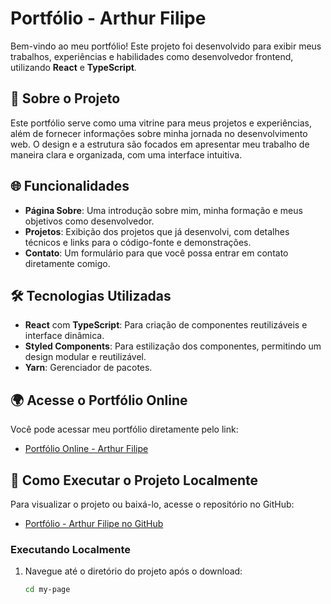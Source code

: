 # Portfólio - Arthur Filipe

Bem-vindo ao meu portfólio! Este projeto foi desenvolvido para exibir meus trabalhos, experiências e habilidades como desenvolvedor frontend, utilizando **React** e **TypeScript**.

## 📖 Sobre o Projeto

Este portfólio serve como uma vitrine para meus projetos e experiências, além de fornecer informações sobre minha jornada no desenvolvimento web. O design e a estrutura são focados em apresentar meu trabalho de maneira clara e organizada, com uma interface intuitiva.

## 🌐 Funcionalidades

- **Página Sobre**: Uma introdução sobre mim, minha formação e meus objetivos como desenvolvedor.
- **Projetos**: Exibição dos projetos que já desenvolvi, com detalhes técnicos e links para o código-fonte e demonstrações.
- **Contato**: Um formulário para que você possa entrar em contato diretamente comigo.

## 🛠️ Tecnologias Utilizadas

- **React** com **TypeScript**: Para criação de componentes reutilizáveis e interface dinâmica.
- **Styled Components**: Para estilização dos componentes, permitindo um design modular e reutilizável.
- **Yarn**: Gerenciador de pacotes.

## 🌍 Acesse o Portfólio Online

Você pode acessar meu portfólio diretamente pelo link:

- [Portfólio Online - Arthur Filipe](https://seu-portfolio.com)

## 🚀 Como Executar o Projeto Localmente

Para visualizar o projeto ou baixá-lo, acesse o repositório no GitHub:

- [Portfólio - Arthur Filipe no GitHub](https://github.com/seu-usuario/seu-repositorio)

### Executando Localmente

1. Navegue até o diretório do projeto após o download:
   ```bash
   cd my-page
